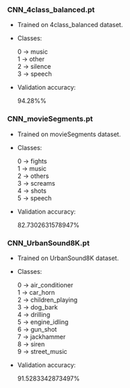 
### CNN_4class_balanced.pt

- Trained on 4class_balanced dataset.

- Classes:

    0 -> music \
    1 -> other \
    2 -> silence\
    3 -> speech

- Validation accuracy:

    94.28%%


### CNN_movieSegments.pt

- Trained on movieSegments dataset.

- Classes:

    0 -> fights \
    1 -> music \
    2 -> others\
    3 -> screams \
    4 -> shots \
    5 -> speech

- Validation accuracy:

    82.7302631578947%

### CNN_UrbanSound8K.pt

- Trained on UrbanSound8K dataset.

- Classes:

    0 -> air_conditioner \
    1 -> car_horn \
    2 -> children_playing\
    3 -> dog_bark \
    4 -> drilling \
    5 -> engine_idling \
    6 -> gun_shot \
    7 -> jackhammer \
    8 -> siren \
    9 -> street_music

- Validation accuracy:

    91.5283342873497%

